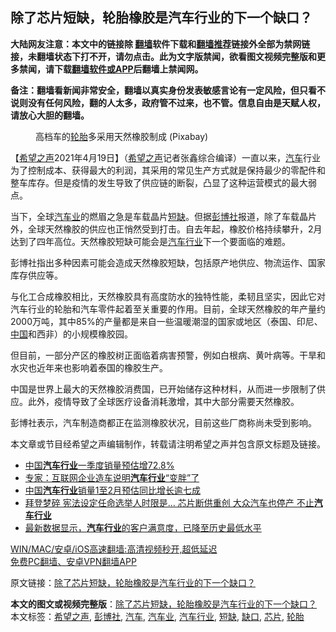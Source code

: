  <h2>除了芯片短缺，轮胎橡胶是汽车行业的下一个缺口？</h2> <p class="notice"><b>大陆网友注意：本文中的链接除 <a href="https://github.com/bannedbook/fanqiang" >翻墙</a>软件下载和<a href="https://github.com/killgcd/justmysocks/blob/master/README.md">翻墙推荐</a>链接外全部为禁网链接，未翻墙状态下打不开，请勿点击。此为文字版禁闻，欲看图文视频完整版和更多禁闻，请下载<a href="https://github.com/bannedbook/fanqiang">翻墙软件或APP</a>后翻墙上禁闻网。</p><p>备注：翻墙看新闻非常安全，翻墙以真实身份发表敏感言论有一定风险，但只看不说则没有任何风险，翻的人太多，政府管不过来，也不管。信息自由是天赋人权，请放心大胆的翻墙。</b></p>  <div class="entry"> <figure> <p><figcaption>高档车的<a href="https://www.bannedbook.org/bnews/tag/%E8%BD%AE%E8%83%8E/" class="st_tag internal_tag" rel="tag" title="标签 轮胎 下的日志">轮胎</a>多采用天然橡胶制成 (Pixabay)</figcaption></figure> <p>【<span class='wp_keywordlink_affiliate'><a href="https://www.soundofhope.org" title="希望之声" target="_blank">希望之声</a></span>2021年4月19日】（<a href="https://www.bannedbook.org/bnews/tag/%e5%b8%8c%e6%9c%9b%e4%b9%8b%e5%a3%b0/" class="st_tag internal_tag" rel="tag" title="标签 希望之声 下的日志">希望之声</a>记者张鑫综合编译）一直以来，<a href="https://www.bannedbook.org/bnews/tag/%e6%b1%bd%e8%bd%a6/" class="st_tag internal_tag" rel="tag" title="标签 汽车 下的日志">汽车</a>行业为了控制成本、获得最大的利润，其采用的常见生产方式就是保持最少的零配件和整车库存。但是疫情的发生导致了供应链的断裂，凸显了这种运营模式的最大弱点。</p> <p>当下，全球<a href="https://www.bannedbook.org/bnews/tag/%E6%B1%BD%E8%BD%A6%E4%B8%9A/" class="st_tag internal_tag" rel="tag" title="标签 汽车业 下的日志">汽车业</a>的燃眉之急是车载晶片<a href="https://www.bannedbook.org/bnews/tag/%E7%9F%AD%E7%BC%BA/" class="st_tag internal_tag" rel="tag" title="标签 短缺 下的日志">短缺</a>。但据<a href="https://www.bannedbook.org/bnews/tag/%e5%bd%ad%e5%8d%9a%e7%a4%be/" class="st_tag internal_tag" rel="tag" title="标签 彭博社 下的日志">彭博社</a>报道，除了车载晶片外，全球天然橡胶的供应也正悄然受到打击。自去年起，橡胶价格持续攀升，2月达到了四年高位。天然橡胶短缺可能会是<a href="https://www.bannedbook.org/bnews/tag/%E6%B1%BD%E8%BD%A6%E8%A1%8C%E4%B8%9A/" class="st_tag internal_tag" rel="tag" title="标签 汽车行业 下的日志">汽车行业</a>下一个要面临的难题。</p>  <p>彭博社指出多种因素可能会造成天然橡胶短缺，包括原产地供应、物流运作、国家库存供应等。</p> <p>与化工合成橡胶相比，天然橡胶具有高度防水的独特性能，柔韧且坚实，因此它对汽车行业的轮胎和汽车零件起着至关重要的作用。目前，全球天然橡胶的年产量约2000万吨，其中85%的产量都是来自一些温暖潮湿的国家或地区（泰国、印尼、<span class='wp_keywordlink_affiliate'><a href="https://www.bannedbook.org/" title="中国" target="_blank">中国</a></span>和西非）的小规模橡胶园。</p>  <p>但目前，一部分产区的橡胶树正面临着病害预警，例如白根病、黄叶病等。干旱和水灾也近年来也影响着泰国的橡胶生产。</p> <p>中国是世界上最大的天然橡胶消费国，已开始储存这种材料，从而进一步限制了供应。此外，疫情导致了全球医疗设备消耗激增，其中大部分需要天然橡胶。</p>  <p>彭博社表示，汽车制造商都正在监测橡胶状况，目前这些厂商称尚未受到影响。</p> <p>本文章或节目经希望之声编辑制作，转载请注明希望之声并包含原文标题及链接。 </p>  <ul class='op-related-articles' title='相关阅读'> <li><a href='https://www.bannedbook.org/bnews/baitai/20210408/1522193.html' target='_blank'>中国<b>汽车行业</b>一季度销量预估增72.8%</a></li> <li><a href='https://www.bannedbook.org/bnews/baitai/20210328/1514505.html' target='_blank'>专家：互联网企业造车说明<b>汽车行业</b>“变胖”了</a></li> <li><a href='https://www.bannedbook.org/bnews/baitai/20210305/1499245.html' target='_blank'>中国<b>汽车行业</b>销量1至2月预估同比增长逾七成</a></li> <li><a href='https://www.bannedbook.org/bnews/topimagenews/20201208/1443820.html' target='_blank'>拜登梦碎 宪法设定任命选举人时限是... 芯片断供重创 大众汽车也停产 不止<b>汽车行业</b></a></li> <li><a href='https://www.bannedbook.org/bnews/comments/20200827/1386310.html' target='_blank'>最新数据显示，<b>汽车行业</b>的客户满意度，已降至历史最低水平</a></li> </ul> <p class="texttj"> <a href="https://github.com/bannedbook/fanqiang/wiki/V2ray%E6%9C%BA%E5%9C%BA" target="_blank">WIN/MAC/安卓/iOS高速翻墙:高清视频秒开,超低延迟</a><br/> <a href="https://github.com/bannedbook/fanqiang/wiki/%E7%A6%81%E9%97%BB%E7%BD%91%E5%AE%89%E5%8D%93%E7%BF%BB%E5%A2%99%E6%96%B0%E9%97%BBAPP" target="_blank">免费PC翻墙、安卓VPN翻墙APP</a></p><p>原文链接：<a class="src_link"  href="https://www.soundofhope.org/post/496577" target="_blank">除了芯片短缺，轮胎橡胶是汽车行业的下一个缺口？</a></p><a name='sharetosocial'></a>       <div><b>本文的图文或视频完整版</b>：<a href='https://www.bannedbook.org/bnews/comments/20210420/1529588.html'>除了芯片短缺，轮胎橡胶是汽车行业的下一个缺口？</a></div>  </div><!--END ENTRY--> <div class="postfooter"> <div>本文标签：<a href="https://www.bannedbook.org/bnews/tag/%e5%b8%8c%e6%9c%9b%e4%b9%8b%e5%a3%b0/" rel="tag">希望之声</a>, <a href="https://www.bannedbook.org/bnews/tag/%e5%bd%ad%e5%8d%9a%e7%a4%be/" rel="tag">彭博社</a>, <a href="https://www.bannedbook.org/bnews/tag/%e6%b1%bd%e8%bd%a6/" rel="tag">汽车</a>, <a href="https://www.bannedbook.org/bnews/tag/%E6%B1%BD%E8%BD%A6%E4%B8%9A/" rel="tag">汽车业</a>, <a href="https://www.bannedbook.org/bnews/tag/%E6%B1%BD%E8%BD%A6%E8%A1%8C%E4%B8%9A/" rel="tag">汽车行业</a>, <a href="https://www.bannedbook.org/bnews/tag/%E7%9F%AD%E7%BC%BA/" rel="tag">短缺</a>, <a href="https://www.bannedbook.org/bnews/tag/%E7%BC%BA%E5%8F%A3/" rel="tag">缺口</a>, <a href="https://www.bannedbook.org/bnews/tag/%E8%8A%AF%E7%89%87/" rel="tag">芯片</a>, <a href="https://www.bannedbook.org/bnews/tag/%E8%BD%AE%E8%83%8E/" rel="tag">轮胎</a></div>  </div><!--END POSTFOOTER--> 